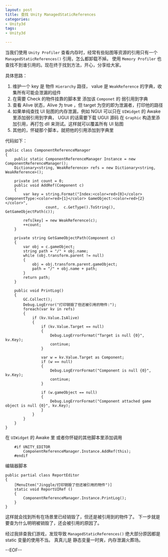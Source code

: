 ```yaml
---
layout: post
title: 查找 Unity ManagedStaticReferences 
categories:
- Unity3d
tags:
- Unity3d

---
```


当我们使用 `Unity Profiler` 查看内存时，经常有些贴图等资源的引用只有一个 `ManagedStaticReferences()` 引用，怎么都卸载不掉。
使用 `Memory Profiler` 也查找不到谁引用的。现在终于找到方法，开心，分享给大家。

具体思路：

1. 维护一个 key 是 物件 `Hierarchy` 路径，  value 是 `WeakReference` 的字典，收集所有可能会泄漏的组件
2. 在需要 Check 的物件挂靠的脚本里 添加该 `Componet` 的 弱引用到字典
3. 查看 Alive 状态，Alive 为 true ，但 target 为空的即为泄漏者，打印他的路径
4. 如果单纯查找 UI 贴图的内存泄漏，例如 NGUI 可以只在 `UIWidget` 的 Awake 里添加弱引用到字典， 
   UGUI 的话需要下载 UGUI 源码 在 `Graphic` 构造里添加引用，再打包 dll 来测试。这样就可以覆盖所有 UI 贴图
5. 其他的，怀疑那个脚本，就把他的引用添加到字典里

代码如下：

```
public class ComponentReferenceManager
{
	public static ComponentReferenceManager Instance = new ComponentReferenceManager();
    Dictionary<string, WeakReference> refs = new Dictionary<string, WeakReference>();

	private int count = 0;
	public void AddRef(Component c)
	{
		var key = string.Format("Index:<color=red>{0}</color> ComponentType:<color=red>{1}</color> GameObject:<color=red>{2}</color>", 
				  count,  c.GetType().ToString(), GetGameObjectPath(c));

		refs[key] = new WeakReference(c);
		++count;
	}

	private string GetGameObjectPath(Component c)
    {
		var obj = c.gameObject;
        string path = "/" + obj.name;
        while (obj.transform.parent != null)
        {
            obj = obj.transform.parent.gameObject;
            path = "/" + obj.name + path;
        }
        return path;
    }
	
	public void PrintLog()
	{
		GC.Collect();
		Debug.LogError("打印销毁了但还被引用的物件:");
		foreach(var kv in refs)
		{
			if (kv.Value.IsAlive)
			{
				if (kv.Value.Target == null)
				{
					Debug.LogErrorFormat("Target is null {0}", kv.Key);
					continue;
				}

				var w = kv.Value.Target as Component;
				if (w == null)
				{
					Debug.LogErrorFormat("Component is null {0}", kv.Key);
					continue;
				}

				if (w.gameObject == null)
				{
					Debug.LogErrorFormat("Component attached game object is null {0}", kv.Key);
				}
			}
		}
	}
}

```

在 `UIWidget` 的 Awake 里 或者你怀疑的其他脚本里添加调用

```
	#if UNITY_EDITOR
		ComponentReferenceManager.Instance.AddRef(this);
	#endif
```

编辑器脚本          

```
public partial class ReportEditor
{
	[MenuItem("Jinggle/打印销毁了但还被引用的物件")]
	static void ReportUIRef () 
	{
		ComponentReferenceManager.Instance.PrintLog();
	}
}
```

这样就会找到所有在场景里已经销毁了，但还是被引用到的物件了。
下一步就是要查为什么明明被销毁了，还会被引用的原因了。

经过我排查我们游戏，发现导致 `ManagedStaticReferences()` 绝大部分原因都是 static 变量的使用不当。
真真儿是 静态变量一时爽，内存泄漏火葬场。

--EOF--						